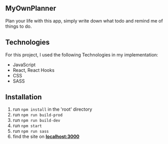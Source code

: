 ## MyOwnPlanner

Plan your life with this app, simply write down what todo and remind me of things to do.

## Technologies

For this project, I used the following Technologies in my implementation:

- JavaScript
- React, React Hooks
- CSS
- SASS

## Installation

1. run `npm install` in the 'root' directory
2. run `npm run build-prod`
3. run `npm run build-dev`
4. run `npm start`
5. run `npm run sass`
6. find the site on **[localhost:3000](http://localhost:3000/)**
